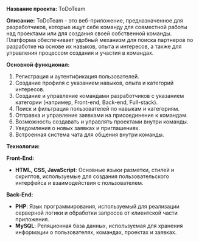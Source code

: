 
**Название проекта:** ToDoTeam

**Описание:**
ToDoTeam - это веб-приложение, предназначенное для разработчиков, которые ищут себе команду для совместной работы над проектами или для создания своей собственной команды. Платформа обеспечивает удобный механизм для поиска партнеров по разработке на основе их навыков, опыта и интересов, а также для управления процессом создания и участия в командах.

**Основной функционал:**
1. Регистрация и аутентификация пользователей.
2. Создание профиля с указанием навыков, опыта и категорий интересов.
3. Создание и управление командами разработчиков с указанием категории (например, Front-end, Back-end, Full-stack).
4. Поиск и фильтрация пользователей по навыкам и категориям.
5. Отправка и управление заявками на присоединение к командам.
6. Возможность создавать и управлять проектами внутри команды.
7. Уведомления о новых заявках и приглашениях.
8. Встроенная система чата для общения внутри команды.

**Технологии:**

**Front-End:**
- **HTML, CSS, JavaScript**: Основные языки разметки, стилей и скриптов, используемые для создания пользовательского интерфейса и взаимодействия с пользователем.

**Back-End:**
- **PHP**: Язык программирования, используемый для реализации серверной логики и обработки запросов от клиентской части приложения.
- **MySQL**: Реляционная база данных, используемая для хранения информации о пользователях, командах, проектах и заявках.

